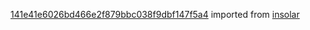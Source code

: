 [141e41e6026bd466e2f879bbc038f9dbf147f5a4](https://github.com/insolar/insolar/commit/141e41e6026bd466e2f879bbc038f9dbf147f5a4) imported from [insolar](https://github.com/insolar/insolar)
